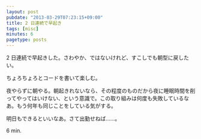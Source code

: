 ```yaml
---
layout: post
pubdate: "2013-03-29T07:23:15+09:00"
title: 2 日連続で早起き
tags: [misc]
minutes: 6
pagetype: posts
---
```

2 日連続で早起きした。さわやか、ではないけれど、すこしでも朝型に戻したい。

ちょろちょろとコードを書いて楽しむ。

夜やらずに朝やる。朝起きれないなら、その程度のものだから夜に睡眠時間を削ってやってはいけない、という意識で。この取り組みは何度も失敗しているなあ。もう何年も同じことをしている気がする。

明日もできるといいなあ。さて出勤せねば……。

6 min.
